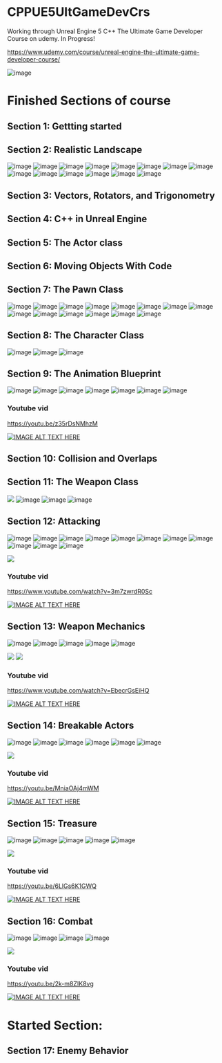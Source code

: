 # CPPUE5UltGameDevCrs
Working through Unreal Engine 5 C++ The Ultimate Game Developer Course on udemy. In Progress! 

https://www.udemy.com/course/unreal-engine-the-ultimate-game-developer-course/

![image](https://media.githubusercontent.com/media/jacobmott/CPPUE5UltGameDevCrs/main/Screenshots/screenshotMainCourse2023-06-5-00.png)


# Finished Sections of course

## Section 1: Gettting started

## Section 2: Realistic Landscape

![image](https://media.githubusercontent.com/media/jacobmott/CPPUE5UltGameDevCrs/main/Screenshots/HighresScreenshot00000.png)
![image](https://media.githubusercontent.com/media/jacobmott/CPPUE5UltGameDevCrs/main/Screenshots/HighresScreenshot00001.png)
![image](https://media.githubusercontent.com/media/jacobmott/CPPUE5UltGameDevCrs/main/Screenshots/HighresScreenshot00002.png)
![image](https://media.githubusercontent.com/media/jacobmott/CPPUE5UltGameDevCrs/main/Screenshots/HighresScreenshot00003.png)
![image](https://media.githubusercontent.com/media/jacobmott/CPPUE5UltGameDevCrs/main/Screenshots/screenshot_2023-6-5-00-45-01.png)
![image](https://media.githubusercontent.com/media/jacobmott/CPPUE5UltGameDevCrs/main/Screenshots/screenshot_2023-6-5-00-45-022.png)
![image](https://media.githubusercontent.com/media/jacobmott/CPPUE5UltGameDevCrs/main/Screenshots/screenshot_2023-6-5-00-45-022222.png)
![image](https://media.githubusercontent.com/media/jacobmott/CPPUE5UltGameDevCrs/main/Screenshots/screenshot_2023-6-5-00-45-324242.png)
![image](https://media.githubusercontent.com/media/jacobmott/CPPUE5UltGameDevCrs/main/Screenshots/screenshot_2023-6-5-00-45-3242q2.png)
![image](https://media.githubusercontent.com/media/jacobmott/CPPUE5UltGameDevCrs/main/Screenshots/screenshot_2023-6-5-00-45-33332.png)
![image](https://media.githubusercontent.com/media/jacobmott/CPPUE5UltGameDevCrs/main/Screenshots/screenshot_2023-6-5-00-50-01.png)
![image](https://media.githubusercontent.com/media/jacobmott/CPPUE5UltGameDevCrs/main/Screenshots/screenshot_2023-6-5-00-50-011.png)
![image](https://media.githubusercontent.com/media/jacobmott/CPPUE5UltGameDevCrs/main/Screenshots/screenshot_2023-6-5-00-50-02.png)
![image](https://media.githubusercontent.com/media/jacobmott/CPPUE5UltGameDevCrs/main/Screenshots/screenshot_2023-6-6-00-50-04.png)




## Section 3: Vectors, Rotators, and Trigonometry

## Section 4: C++ in Unreal Engine

## Section 5: The Actor class

## Section 6: Moving Objects With Code

## Section 7: The Pawn Class

![image](https://media.githubusercontent.com/media/jacobmott/CPPUE5UltGameDevCrs/main/Screenshots/screenshot_2023-6-10-00-45-1.png)
![image](https://media.githubusercontent.com/media/jacobmott/CPPUE5UltGameDevCrs/main/Screenshots/screenshot_2023-6-10-00-45-10.png)
![image](https://media.githubusercontent.com/media/jacobmott/CPPUE5UltGameDevCrs/main/Screenshots/screenshot_2023-6-10-00-45-11.png)
![image](https://media.githubusercontent.com/media/jacobmott/CPPUE5UltGameDevCrs/main/Screenshots/screenshot_2023-6-10-00-45-12.png)
![image](https://media.githubusercontent.com/media/jacobmott/CPPUE5UltGameDevCrs/main/Screenshots/screenshot_2023-6-10-00-45-13.png)
![image](https://media.githubusercontent.com/media/jacobmott/CPPUE5UltGameDevCrs/main/Screenshots/screenshot_2023-6-10-00-45-14.png)
![image](https://media.githubusercontent.com/media/jacobmott/CPPUE5UltGameDevCrs/main/Screenshots/screenshot_2023-6-10-00-45-2.png)
![image](https://media.githubusercontent.com/media/jacobmott/CPPUE5UltGameDevCrs/main/Screenshots/screenshot_2023-6-10-00-45-3.png)
![image](https://media.githubusercontent.com/media/jacobmott/CPPUE5UltGameDevCrs/main/Screenshots/screenshot_2023-6-10-00-45-4.png)
![image](https://media.githubusercontent.com/media/jacobmott/CPPUE5UltGameDevCrs/main/Screenshots/screenshot_2023-6-10-00-45-5.png)
![image](https://media.githubusercontent.com/media/jacobmott/CPPUE5UltGameDevCrs/main/Screenshots/screenshot_2023-6-10-00-45-6.png)
![image](https://media.githubusercontent.com/media/jacobmott/CPPUE5UltGameDevCrs/main/Screenshots/screenshot_2023-6-10-00-45-7.png)
![image](https://media.githubusercontent.com/media/jacobmott/CPPUE5UltGameDevCrs/main/Screenshots/screenshot_2023-6-10-00-45-8.png)
![image](https://media.githubusercontent.com/media/jacobmott/CPPUE5UltGameDevCrs/main/Screenshots/screenshot_2023-6-10-00-45-9.png)

## Section 8: The Character Class

![image](https://media.githubusercontent.com/media/jacobmott/CPPUE5UltGameDevCrs/main/Screenshots/screenshot_2023-6-10-00-45-16.png)
![image](https://media.githubusercontent.com/media/jacobmott/CPPUE5UltGameDevCrs/main/Screenshots/screenshot_2023-6-10-00-45-17.png)
![image](https://media.githubusercontent.com/media/jacobmott/CPPUE5UltGameDevCrs/main/Screenshots/screenshot_2023-6-10-00-45-18.png)

## Section 9: The Animation Blueprint

![image](https://media.githubusercontent.com/media/jacobmott/CPPUE5UltGameDevCrs/main/Screenshots/screenshot_2023-6-10-00-45-44.png)
![image](https://media.githubusercontent.com/media/jacobmott/CPPUE5UltGameDevCrs/main/Screenshots/screenshot_2023-6-10-00-45-45.png)
![image](https://media.githubusercontent.com/media/jacobmott/CPPUE5UltGameDevCrs/main/Screenshots/screenshot_2023-6-10-00-45-46.png)
![image](https://media.githubusercontent.com/media/jacobmott/CPPUE5UltGameDevCrs/main/Screenshots/screenshot_2023-6-10-00-45-47.png)
![image](https://media.githubusercontent.com/media/jacobmott/CPPUE5UltGameDevCrs/main/Screenshots/screenshot_2023-6-10-00-45-48.png)
![image](https://media.githubusercontent.com/media/jacobmott/CPPUE5UltGameDevCrs/main/Screenshots/screenshot_2023-6-10-00-45-49.png)
![image](https://media.githubusercontent.com/media/jacobmott/CPPUE5UltGameDevCrs/main/Screenshots/screenshot_2023-6-10-00-45-50.png)


### Youtube vid

https://youtu.be/z35rDsNMhzM

[![IMAGE ALT TEXT HERE](https://img.youtube.com/vi/z35rDsNMhzM/0.jpg)](https://youtu.be/z35rDsNMhzM)


## Section 10: Collision and Overlaps


## Section 11: The Weapon Class

![](https://media.githubusercontent.com/media/jacobmott/CPPUE5UltGameDevCrs/main/Screenshots/TheWeaponClass.gif)
![image](https://media.githubusercontent.com/media/jacobmott/CPPUE5UltGameDevCrs/main/Screenshots/screenshot_2023-6-10-00-45-66.png)
![image](https://media.githubusercontent.com/media/jacobmott/CPPUE5UltGameDevCrs/main/Screenshots/screenshot_2023-6-10-00-45-67.png)
![image](https://media.githubusercontent.com/media/jacobmott/CPPUE5UltGameDevCrs/main/Screenshots/screenshot_2023-6-10-00-45-68.png)


## Section 12: Attacking

![image](https://media.githubusercontent.com/media/jacobmott/CPPUE5UltGameDevCrs/main/Screenshots/ScreenShot00000.png)
![image](https://media.githubusercontent.com/media/jacobmott/CPPUE5UltGameDevCrs/main/Screenshots/ScreenShot00001.png)
![image](https://media.githubusercontent.com/media/jacobmott/CPPUE5UltGameDevCrs/main/Screenshots/ScreenShot00002.png)
![image](https://media.githubusercontent.com/media/jacobmott/CPPUE5UltGameDevCrs/main/Screenshots/ScreenShot00003.png)
![image](https://media.githubusercontent.com/media/jacobmott/CPPUE5UltGameDevCrs/main/Screenshots/ScreenShot00004.png)
![image](https://media.githubusercontent.com/media/jacobmott/CPPUE5UltGameDevCrs/main/Screenshots/ScreenShot00005.png)
![image](https://media.githubusercontent.com/media/jacobmott/CPPUE5UltGameDevCrs/main/Screenshots/ScreenShot00006.png)
![image](https://media.githubusercontent.com/media/jacobmott/CPPUE5UltGameDevCrs/main/Screenshots/ScreenShot00007.png)
![image](https://media.githubusercontent.com/media/jacobmott/CPPUE5UltGameDevCrs/main/Screenshots/ScreenShot00008.png)
![image](https://media.githubusercontent.com/media/jacobmott/CPPUE5UltGameDevCrs/main/Screenshots/ScreenShot00009.png)
![image](https://media.githubusercontent.com/media/jacobmott/CPPUE5UltGameDevCrs/main/Screenshots/ScreenShot00010.png)

![](https://media.githubusercontent.com/media/jacobmott/CPPUE5UltGameDevCrs/main/Screenshots/attack2.gif)

### Youtube vid

https://www.youtube.com/watch?v=3m7zwrdR0Sc

[![IMAGE ALT TEXT HERE](https://img.youtube.com/vi/3m7zwrdR0Sc/0.jpg)](https://www.youtube.com/watch?v=3m7zwrdR0Sc)

## Section 13: Weapon Mechanics

![image](https://media.githubusercontent.com/media/jacobmott/CPPUE5UltGameDevCrs/main/Screenshots/weaponmechanics-trails5.png)
![image](https://media.githubusercontent.com/media/jacobmott/CPPUE5UltGameDevCrs/main/Screenshots/weaponmechanics-trails7.png)
![image](https://media.githubusercontent.com/media/jacobmott/CPPUE5UltGameDevCrs/main/Screenshots/weaponmechanics-trails8.png)
![image](https://media.githubusercontent.com/media/jacobmott/CPPUE5UltGameDevCrs/main/Screenshots/weaponmechanics-trails9.png)
![image](https://media.githubusercontent.com/media/jacobmott/CPPUE5UltGameDevCrs/main/Screenshots/ScreenShot00011.png)




![](https://media.githubusercontent.com/media/jacobmott/CPPUE5UltGameDevCrs/main/Screenshots/WeaponMechanicsTrails.gif)
![](https://media.githubusercontent.com/media/jacobmott/CPPUE5UltGameDevCrs/main/Screenshots/WeaponMechanicsTrailsAndBloodAndPushing.gif)


### Youtube vid

https://www.youtube.com/watch?v=EbecrGsEiHQ

[![IMAGE ALT TEXT HERE](https://img.youtube.com/vi/EbecrGsEiHQ/0.jpg)](https://www.youtube.com/watch?v=EbecrGsEiHQ)


## Section 14: Breakable Actors

![image](https://media.githubusercontent.com/media/jacobmott/CPPUE5UltGameDevCrs/main/Screenshots/BreakableActor.png)
![image](https://media.githubusercontent.com/media/jacobmott/CPPUE5UltGameDevCrs/main/Screenshots/BreakableActor2.png)
![image](https://media.githubusercontent.com/media/jacobmott/CPPUE5UltGameDevCrs/main/Screenshots/BreakableActor3.png)
![image](https://media.githubusercontent.com/media/jacobmott/CPPUE5UltGameDevCrs/main/Screenshots/BreakableActor4.png)
![image](https://media.githubusercontent.com/media/jacobmott/CPPUE5UltGameDevCrs/main/Screenshots/BreakableActor5.png)
![image](https://media.githubusercontent.com/media/jacobmott/CPPUE5UltGameDevCrs/main/Screenshots/BreakableActor6.png)


![](https://media.githubusercontent.com/media/jacobmott/CPPUE5UltGameDevCrs/main/Screenshots/BreakableActor.gif)


### Youtube vid

https://youtu.be/MniaOAj4mWM

[![IMAGE ALT TEXT HERE](https://img.youtube.com/vi/MniaOAj4mWM/0.jpg)](https://www.youtube.com/watch?v=MniaOAj4mWM)

## Section 15: Treasure

![image](https://media.githubusercontent.com/media/jacobmott/CPPUE5UltGameDevCrs/main/Screenshots/Treasure1.png)
![image](https://media.githubusercontent.com/media/jacobmott/CPPUE5UltGameDevCrs/main/Screenshots/treasure2.png)
![image](https://media.githubusercontent.com/media/jacobmott/CPPUE5UltGameDevCrs/main/Screenshots/treasure3.png)
![image](https://media.githubusercontent.com/media/jacobmott/CPPUE5UltGameDevCrs/main/Screenshots/treasure4.png)
![image](https://media.githubusercontent.com/media/jacobmott/CPPUE5UltGameDevCrs/main/Screenshots/treasure5.png)


![](https://media.githubusercontent.com/media/jacobmott/CPPUE5UltGameDevCrs/main/Screenshots/treasure.gif)
 

### Youtube vid

https://youtu.be/6LlGs6K1GWQ

[![IMAGE ALT TEXT HERE](https://img.youtube.com/vi/6LlGs6K1GWQ/0.jpg)](https://youtu.be/6LlGs6K1GWQ)

## Section 16: Combat

![image](https://media.githubusercontent.com/media/jacobmott/CPPUE5UltGameDevCrs/main/Screenshots/CombathHealthAttributes1.png)
![image](https://media.githubusercontent.com/media/jacobmott/CPPUE5UltGameDevCrs/main/Screenshots/CombathHealthAttributes2.png)
![image](https://media.githubusercontent.com/media/jacobmott/CPPUE5UltGameDevCrs/main/Screenshots/CombathHealthAttributes3.png)
![image](https://media.githubusercontent.com/media/jacobmott/CPPUE5UltGameDevCrs/main/Screenshots/CombathHealthAttributes5.png)


![](https://media.githubusercontent.com/media/jacobmott/CPPUE5UltGameDevCrs/main/Screenshots/CombatHealthAttributes.gif)


### Youtube vid

https://youtu.be/2k-m8ZIK8vg

[![IMAGE ALT TEXT HERE](https://img.youtube.com/vi/2k-m8ZIK8vg/0.jpg)](https://youtu.be/2k-m8ZIK8vg)


# Started Section: 


## Section 17: Enemy Behavior

        









